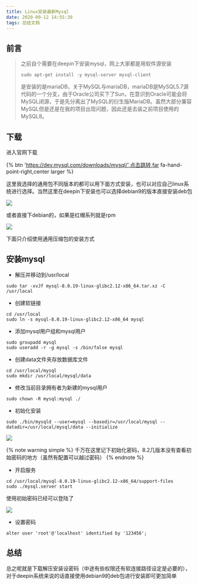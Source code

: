 ```yaml
---
title: Linux安装最新Mysql
date: 2020-09-12 14:55:39
tags: 总结文档
---
```


## 前言 

> 之前自个需要在deepin下安装mysql，网上大家都是用软件源安装
>
> `sudo apt-get install -y mysql-server mysql-client`
>
> 是安装的是mariaDB，关于MySQL与mariaDB，mariaDB是MySQL5.7源代码的一个分支，由于Oracle公司买下了Sun，在意识到Oracle可能会将MySQL闭源，于是先分离出了MySQL的衍生版MariaDB。虽然大部分兼容MySQL但是还是在我的项目出现问题，因此还是去装之前项目使用的MySQL8。



## 下载

进入官网下载

{% btn 'https://dev.mysql.com/downloads/mysql/',点击跳转,far fa-hand-point-right,center larger %}

这里我选择的通用包不同版本的都可以用下面方式安装，也可以对应自己linux系统进行选择。当然这里在deepin下安装也可以选择debian9的版本直接安装deb包

![](https://gitee-imagehost.oss-cn-beijing.aliyuncs.com/image_host/82cb95b4e70442223fb62f3c0d0ac9a0.png)

或者直接下debian的，如果是红帽系列就是rpm

![](https://gitee-imagehost.oss-cn-beijing.aliyuncs.com/image_host/c6b6c862f7c10a7e9030ad9c175b0680.png)

下面只介绍使用通用压缩包的安装方式



## 安装mysql

* 解压并移动到/usr/local

```
sudo tar -xvJf mysql-8.0.19-linux-glibc2.12-x86_64.tar.xz -C /usr/local
```

* 创建软链接

```
cd /usr/local
sudo ln -s mysql-8.0.19-linux-glibc2.12-x86_64 mysql
```

* 添加mysql用户组和mysql用户

```
sudo groupadd mysql
sudo useradd -r -g mysql -s /bin/false mysql
```

* 创建data文件夹存放数据库文件

```
cd /usr/local/mysql
sudo mkdir /usr/local/mysql/data
```

* 修改当前目录拥有者为新建的mysql用户

```
sudo chown -R mysql:mysql ./
```

* 初始化安装

```
sudo ./bin/mysqld --user=mysql --basedir=/usr/local/mysql --datadir=/usr/local/mysql/data --initialize
```

![](https://gitee-imagehost.oss-cn-beijing.aliyuncs.com/image_host/9ca73aa525dbaa37123e3fb91629aac7.png)

{% note warning simple %}
千万在这里记下初始化密码，8.2几版本没有查看初始密码的地方（虽然有配置可以越过密码）
{% endnote %}

* 开启服务

```
cd /usr/local/mysql-8.0.19-linux-glibc2.12-x86_64/support-files 
sudo ./mysql.server start
```

使用初始密码已经可以登陆了

![](https://gitee-imagehost.oss-cn-beijing.aliyuncs.com/image_host/b8ad30123bee4eb4bf545b30fcd73df9.png)

* 设置密码

```mysql
alter user 'root'@'localhost' identified by '123456';
```



## 总结

总之呢就是下载解压安装设密码（中途有些权限还有软连接路径设定是必要的），对于deepin系统来说的话直接使用debian9的deb包进行安装即可更加简单